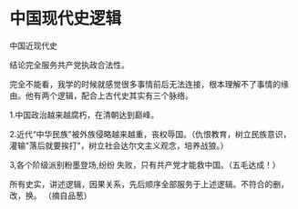 # 中国现代史逻辑  
中国近现代史   

结论完全服务共产党执政合法性。 

完全不能看，我学的时候就感觉很多事情前后无法连接，根本理解不了事情的缘由。他有两个逻辑，配合上古代史其实有三个脉络。   

1.中国政治越来越腐朽，在清朝达到巅峰。  

2.近代“中华民族”被外族侵略越来越重，丧权辱国。（仇恨教育，树立民族意识，灌输"落后就要挨打"，树立社会达尔文主义观念，培养战狼。）  

3,各个阶级派别粉墨登场,纷纷 失败，只有共产党才能救中国。（五毛达成！）  

所有史实，讲述逻辑，因果关系，先后顺序全部服务于上述逻辑。不符合的删，改，换。 
（摘自品葱）
